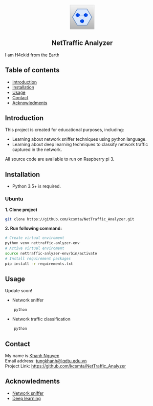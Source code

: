 <!-- all comment are written here -->
<!-- Project logo-->
<p align="center">
<a href="https://github.com/kcsmta/NetTraffic_Analyzer">
    <img src="resources/logo.png" width="80" height="80">
</a>
</p>

<h2 align="center">
    NetTraffic Analyzer
</h2>

I am H4ckid from the Earth

<!-- TABLE OF CONTENTS-->
## Table of contents
* [Introduction](#introduction)
* [Installation](#installation)
* [Usage](#usage)
* [Contact](#contact)
* [Acknowledments](#acknowledments)


<!-- INTRODUCTION -->
## Introduction
This project is created for educational purposes, including:
* Learning about network sniffer techniques using python language.
* Learning about deep learning techniques to classify network traffic captured
in the network.
<p>
All source code are available to run on Raspberry pi 3. 
</p>


<!-- INSTALLATION -->
## Installation
* Python 3.5+ is required.
<h3>Ubuntu</h3>

**1. Clone project**

```sh
git clone https://github.com/kcsmta/NetTraffic_Analyzer.git
```

**2. Run following command:**

```sh
# Create virtual enviroment
python venv nettraffic-anlyzer-env
# Active virtual enviroment
source nettraffic-anlyzer-env/bin/activate
# Install requirement packages
pip install -r requirements.txt
```

<!-- USAGE -->
## Usage
Update soon!
* Network sniffer
```sh
    python 
```

* Network traffic classification
```sh   
    python
```


<!--CONTACT -->
## Contact
My name is [Khanh Nguyen]()  \
Email address: tungkhanh@lqdtu.edu.vn \
Project Link: https://github.com/kcsmta/NetTraffic_Analyzer


<!-- ACKNOWLEDMENTS-->
## Acknowledments
* [Network sniffer]()
* [Deep learning]()